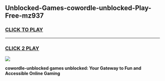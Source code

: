 
## Unblocked-Games-cowordle-unblocked-Play-Free-mz937
<h3>
<a href="https://premium76.site?title=cowordle-unblocked&ref=18A1">CLICK TO PLAY</a></h3>
<hr>

<h3>
<a href="https://premium76.site?title=cowordle-unblocked&ref=18A1">CLICK 2 PLAY</a>
  
</h3>

<a href="https://premium76.site?title=cowordle-unblocked&ref=18A1"><img src="https://clearcache.store/games.png"></a>


**cowordle-unblocked games unblocked: Your Gateway to Fun and Accessible Online Gaming**
